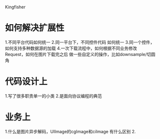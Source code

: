 Kingfisher

# 如何解决扩展性

1.不同平台代码如何统一
2.同一平台下，不同控件代码 如何统一
3.同一个控件，如何支持多种数据源的加载
4.一次下载流程中，如何根据不同业务修改Request，如何在图片下载完之后 做一些自定义的操作，比如downsample/切圆角

# 代码设计上
1.写了很多职责单一的小类
2.是面向协议编程的典范

# 业务上
1.什么是图片异步解码，UIImage的cgImage和ciImage 有什么区别
2.
